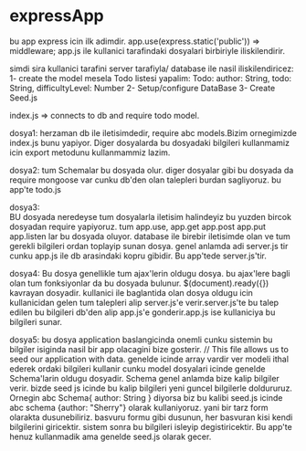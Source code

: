 # expressApp

bu app express icin ilk adimdir.
app.use(express.static('public')) => middleware; app.js ile kullanici tarafindaki dosyalari birbiriyle iliskilendirir.

simdi sira kullanici tarafini server tarafiyla/ database ile nasil iliskilendiricez:
1- create the model
mesela Todo listesi yapalim:
 Todo:
author: String,
todo: String,
difficultyLevel: Number
2- Setup/configure DataBase
3- Create Seed.js


index.js => connects to db and require todo model.

dosya1:
herzaman db ile iletisimdedir, require abc models.Bizim ornegimizde index.js bunu yapiyor. Diger dosyalarda bu dosyadaki bilgileri kullanmamiz icin export metodunu kullanmammiz lazim.

dosya2:
 tum Schemalar bu dosyada olur. diger dosyalar gibi bu dosyada da require mongoose var cunku db'den olan talepleri burdan  sagliyoruz. bu app'te todo.js

dosya3:  
BU dosyada neredeyse tum dosyalarla iletisim halindeyiz bu yuzden bircok dosyadan require yapiyoruz. tum app.use, app.get app.post app.put app.listen lar bu dosyada oluyor. database ile birebir iletisimde olan ve tum gerekli bilgileri ordan toplayip sunan dosya. genel anlamda adi server.js tir cunku app.js ile db arasindaki kopru gibidir. Bu app'tede server.js'tir.

dosya4:
 Bu dosya genellikle tum ajax'lerin oldugu dosya. bu ajax'lere bagli olan tum fonksiyonlar da bu dosyada bulunur. $(document).ready({}) kavrayan dosyadir. kullanici ile baglantida olan dosya oldugu icin kullanicidan gelen tum talepleri alip server.js'e verir.server.js'te bu talep edilen bu bilgileri db'den alip app.js'e gonderir.app.js ise kullaniciya  bu bilgileri sunar.

 dosya5:
 bu dosya application baslangicinda onemli cunku  sistemin bu bilgiler isiginda nasil bir app olacagini bize gosterir. // This file allows us to seed our application with data. genelde icinde array  vardir ver modeli ithal ederek ordaki bilgileri kullanir cunku model dosyalari icinde genelde Schema'larin oldugu dosyadir. Schema genel anlamda bize kalip bilgiler verir. bizde seed js icinde bu kalip bilgileri yeni guncel bilgilerle doldururuz. Ornegin  abc Schema{ author: String } diyorsa biz bu kalibi seed.js icinde abc schema {author: "Sherry"} olarak kullaniyoruz. yani bir tarz form olarakta dusunebiliriz. basvuru formu gibi dusunun, her basvuran kisi kendi bilgilerini giricektir. sistem sonra bu bilgileri isleyip degistiricektir. Bu app'te henuz kullanmadik ama genelde seed.js olarak gecer.
